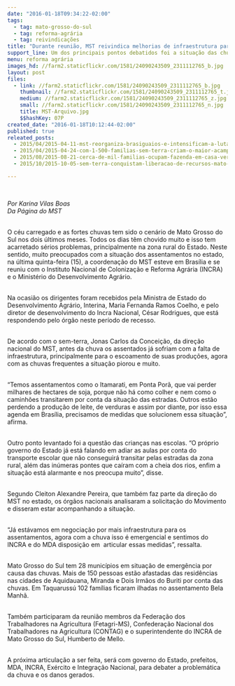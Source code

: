```yaml
---
date: "2016-01-18T09:34:22-02:00"
tags:
  - tag: mato-grosso-do-sul
  - tag: reforma-agrária
  - tag: reivindicações
title: "Durante reunião, MST reivindica melhorias de infraestrutura para o MS"
support_line: Um dos principais pontos debatidos foi a situação das chuvas que está prejudicando e muito as produções dos assentados de MS.
menu: reforma agrária
images_hd: //farm2.staticflickr.com/1581/24090243509_2311112765_b.jpg
layout: post
files:
  - link: //farm2.staticflickr.com/1581/24090243509_2311112765_b.jpg
    thumbnail: //farm2.staticflickr.com/1581/24090243509_2311112765_t.jpg
    medium: //farm2.staticflickr.com/1581/24090243509_2311112765_z.jpg
    small: //farm2.staticflickr.com/1581/24090243509_2311112765_n.jpg
    title: MST-Arquivo.jpg
    $$hashKey: 07P
created_date: "2016-01-18T10:12:44-02:00"
published: true
releated_posts:
  - 2015/04/2015-04-11-mst-reorganiza-brasiguaios-e-intensificam-a-luta-pela-terra-em-mato-grosso-do-sul.md
  - 2015/04/2015-04-24-com-1-500-familias-sem-terra-criam-o-maior-acampamento-de-ms.md
  - 2015/08/2015-08-21-cerca-de-mil-familias-ocupam-fazenda-em-casa-verde-no-ms.md
  - 2015/10/2015-10-05-sem-terra-conquistam-liberacao-de-recursos-mato-grosso-do-sul.md

---
```

<p>&nbsp;</p>

<p><em>Por Karina Vilas Boas<br />
Da P&aacute;gina do MST</em></p>

<p><br />
O c&eacute;u carregado e as fortes chuvas tem sido o cen&aacute;rio de Mato Grosso do Sul nos dois &uacute;ltimos meses. Todos os dias t&ecirc;m chovido muito e isso tem acarretado s&eacute;rios problemas, principalmente na zona rural do Estado. Neste sentido, muito preocupados com a situa&ccedil;&atilde;o dos assentamentos no estado, na &uacute;ltima quinta-feira (15), a coordena&ccedil;&atilde;o do MST esteve em Bras&iacute;lia e se reuniu com o Instituto Nacional de Coloniza&ccedil;&atilde;o e Reforma Agr&aacute;ria (INCRA) e o Minist&eacute;rio do Desenvolvimento Agr&aacute;rio.</p>

<p><br />
Na ocasi&atilde;o os dirigentes foram recebidos pela Ministra de Estado do Desenvolvimento Agr&aacute;rio, Interina, Maria Fernanda Ramos Coelho, e pelo diretor de desenvolvimento do Incra Nacional, C&eacute;sar Rodrigues, que est&aacute; respondendo pelo &oacute;rg&atilde;o neste per&iacute;odo de recesso.</p>

<p><br />
De acordo com o sem-terra, Jonas Carlos da Concei&ccedil;&atilde;o, da dire&ccedil;&atilde;o nacional do MST, antes da chuva os assentados j&aacute; sofriam com a falta de infraestrutura, principalmente para o escoamento de suas produ&ccedil;&otilde;es, agora com as chuvas frequentes a situa&ccedil;&atilde;o piorou e muito.</p>

<p><br />
&ldquo;Temos assentamentos como o Itamarati, em Ponta Por&atilde;, que vai perder milhares de hectares de soja, porque n&atilde;o h&aacute; como colher e nem como o caminh&otilde;es transitarem por conta da situa&ccedil;&atilde;o das estradas. Outros est&atilde;o perdendo a produ&ccedil;&atilde;o de leite, de verduras e assim por diante, por isso essa agenda em Bras&iacute;lia, precisamos de medidas que solucionem essa situa&ccedil;&atilde;o&rdquo;, afirma.</p>

<p><br />
Outro ponto levantado foi a quest&atilde;o das crian&ccedil;as nas escolas. &ldquo;O pr&oacute;prio governo do Estado j&aacute; est&aacute; falando em adiar as aulas por conta do transporte escolar que n&atilde;o conseguir&aacute; transitar pelas estradas da zona rural, al&eacute;m das in&uacute;meras pontes que ca&iacute;ram com a cheia dos rios, enfim a situa&ccedil;&atilde;o est&aacute; alarmante e nos preocupa muito&rdquo;, disse.</p>

<p><br />
Segundo Cleiton Alexandre Pereira, que tamb&eacute;m faz parte da dire&ccedil;&atilde;o do MST no estado, os &oacute;rg&atilde;os nacionais analisaram a solicita&ccedil;&atilde;o do Movimento e disseram estar acompanhando a situa&ccedil;&atilde;o.</p>

<p><br />
&ldquo;J&aacute; est&aacute;vamos em negocia&ccedil;&atilde;o por mais infraestrutura para os assentamentos, agora com a chuva isso &eacute; emergencial e sentimos do INCRA e do MDA disposi&ccedil;&atilde;o em &nbsp;articular essas medidas&rdquo;, ressalta.</p>

<p><br />
Mato Grosso do Sul tem 28 munic&iacute;pios em situa&ccedil;&atilde;o de emerg&ecirc;ncia por causa das chuvas. Mais de 150 pessoas est&atilde;o afastadas das resid&ecirc;ncias nas cidades de Aquidauana, Miranda e Dois Irm&atilde;os do Buriti por conta das chuvas. Em Taquaruss&uacute; 102 fam&iacute;lias ficaram ilhadas no assentamento Bela Manh&atilde;.</p>

<p><br />
Tamb&eacute;m participaram da reuni&atilde;o membros da Federa&ccedil;&atilde;o dos Trabalhadores na Agricultura (Fetagri-MS), Confedera&ccedil;&atilde;o Nacional dos Trabalhadores na Agricultura (CONTAG) e o superintendente do INCRA de Mato Grosso do Sul, Humberto de Mello.</p>

<p><br />
A pr&oacute;xima articula&ccedil;&atilde;o a ser feita, ser&aacute; com governo do Estado, prefeitos, MDA, INCRA, Ex&eacute;rcito e Integra&ccedil;&atilde;o Nacional, para debater a problem&aacute;tica da chuva e os danos gerados.&nbsp;&nbsp;</p>
